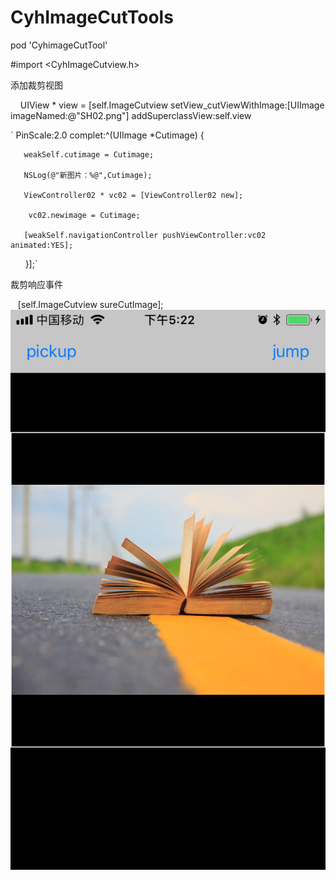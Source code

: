 # CyhImageCutTools
pod 'CyhimageCutTool'

#import <CyhImageCutview.h>

添加裁剪视图
     
     
      UIView * view = [self.ImageCutview setView_cutViewWithImage:[UIImage imageNamed:@"SH02.png"] addSuperclassView:self.view 
      
     
 `     PinScale:2.0 complet:^(UIImage *Cutimage) {
       
       weakSelf.cutimage = Cutimage;
       
       NSLog(@"新图片：%@",Cutimage);
       
       ViewController02 * vc02 = [ViewController02 new];
        
        vc02.newimage = Cutimage;
       
       [weakSelf.navigationController pushViewController:vc02 animated:YES];
      
      }];`
   
   
裁剪响应事件

     [self.ImageCutview sureCutImage];
     
       
  ![](https://github.com/CYHAI9/CyhImageCutTools/blob/master/IMG_4408.PNG)

